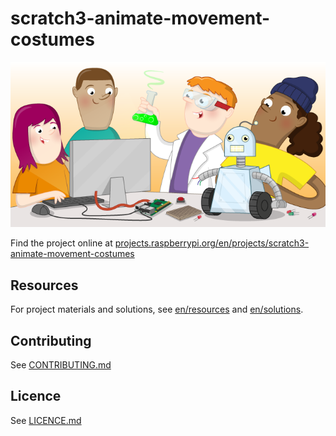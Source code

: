 # scratch3-animate-movement-costumes

![scratch3-animate-movement-costumes](banner.png)

Find the project online at [projects.raspberrypi.org/en/projects/scratch3-animate-movement-costumes](https://projects.raspberrypi.org/en/projects/scratch3-animate-movement-costumes)

## Resources
For project materials and solutions, see [en/resources](https://github.com/raspberrypilearning/scratch3-animate-movement-costumes/tree/master/en/resources) and [en/solutions](https://github.com/raspberrypilearning/scratch3-animate-movement-costumes/tree/master/en/solutions).

## Contributing
See [CONTRIBUTING.md](CONTRIBUTING.md)

## Licence
 See [LICENCE.md](LICENCE.md)